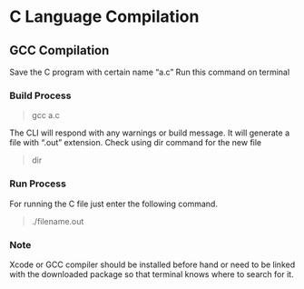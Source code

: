 # C Language Compilation



## GCC Compilation
Save the C program with certain name “a.c”
Run this command on terminal
### Build Process
> gcc a.c

The CLI will respond with any warnings or build message.
It will generate a file with “.out” extension.
Check using dir command for the new file 
> dir


### Run Process

For running the C file just enter the following command.
> ./filename.out


### Note
Xcode or GCC compiler should be installed before hand or need to be linked with the downloaded package so that terminal knows where to search for it.

